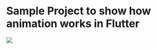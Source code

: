 # Sample Project to show how animation works in Flutter

[![](http://img.youtube.com/vi/ePp5_Rll-WM/0.jpg)](http://www.youtube.com/watch?v=ePp5_Rll-WM "App: Animation")
